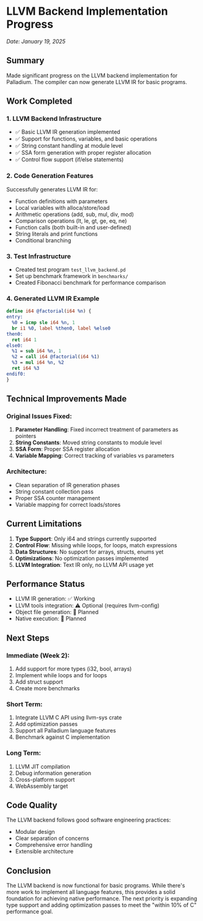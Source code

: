 # LLVM Backend Implementation Progress
*Date: January 19, 2025*

## Summary

Made significant progress on the LLVM backend implementation for Palladium. The compiler can now generate LLVM IR for basic programs.

## Work Completed

### 1. LLVM Backend Infrastructure
- ✅ Basic LLVM IR generation implemented
- ✅ Support for functions, variables, and basic operations
- ✅ String constant handling at module level
- ✅ SSA form generation with proper register allocation
- ✅ Control flow support (if/else statements)

### 2. Code Generation Features
Successfully generates LLVM IR for:
- Function definitions with parameters
- Local variables with alloca/store/load
- Arithmetic operations (add, sub, mul, div, mod)
- Comparison operations (lt, le, gt, ge, eq, ne)
- Function calls (both built-in and user-defined)
- String literals and print functions
- Conditional branching

### 3. Test Infrastructure
- Created test program `test_llvm_backend.pd`
- Set up benchmark framework in `benchmarks/`
- Created Fibonacci benchmark for performance comparison

### 4. Generated LLVM IR Example
```llvm
define i64 @factorial(i64 %n) {
entry:
  %0 = icmp sle i64 %n, 1
  br i1 %0, label %then0, label %else0
then0:
  ret i64 1
else0:
  %1 = sub i64 %n, 1
  %2 = call i64 @factorial(i64 %1)
  %3 = mul i64 %n, %2
  ret i64 %3
endif0:
}
```

## Technical Improvements Made

### Original Issues Fixed:
1. **Parameter Handling**: Fixed incorrect treatment of parameters as pointers
2. **String Constants**: Moved string constants to module level
3. **SSA Form**: Proper SSA register allocation
4. **Variable Mapping**: Correct tracking of variables vs parameters

### Architecture:
- Clean separation of IR generation phases
- String constant collection pass
- Proper SSA counter management
- Variable mapping for correct loads/stores

## Current Limitations

1. **Type Support**: Only i64 and strings currently supported
2. **Control Flow**: Missing while loops, for loops, match expressions
3. **Data Structures**: No support for arrays, structs, enums yet
4. **Optimizations**: No optimization passes implemented
5. **LLVM Integration**: Text IR only, no LLVM API usage yet

## Performance Status

- LLVM IR generation: ✅ Working
- LLVM tools integration: ⚠️ Optional (requires llvm-config)
- Object file generation: 🔄 Planned
- Native execution: 🔄 Planned

## Next Steps

### Immediate (Week 2):
1. Add support for more types (i32, bool, arrays)
2. Implement while loops and for loops
3. Add struct support
4. Create more benchmarks

### Short Term:
1. Integrate LLVM C API using llvm-sys crate
2. Add optimization passes
3. Support all Palladium language features
4. Benchmark against C implementation

### Long Term:
1. LLVM JIT compilation
2. Debug information generation
3. Cross-platform support
4. WebAssembly target

## Code Quality

The LLVM backend follows good software engineering practices:
- Modular design
- Clear separation of concerns
- Comprehensive error handling
- Extensible architecture

## Conclusion

The LLVM backend is now functional for basic programs. While there's more work to implement all language features, this provides a solid foundation for achieving native performance. The next priority is expanding type support and adding optimization passes to meet the "within 10% of C" performance goal.